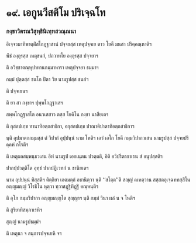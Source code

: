 <h1>๑๙. เอกูนวีสติโม ปริเจฺฉโท</h1>
<h3>กงฺขาวิตรณวิสุทฺธินิเทฺทสวณฺณนา</h3>
<p> อิเจฺจวมาทิพาตฺติํสโกฎฺฐาสานํ  ปจฺจยสฺส เหตุปจฺจเย ตาว โยคี มนสา ปริคฺคณฺหาติฯ</p>


<p>  พีชํ องฺกุรสฺส เหตุชนกํ, ปถวาทโย องฺกุรสฺส ปจฺจยาฯ</p>


<p>   ติ อวิชฺชาตณฺหุปาทานกมฺมาหารา เหตุปจฺจยา ธมฺมาฯ</p>


<p> กมฺมํ ปุตฺตสฺส ชนโก ปิตา วิย นามรูปสฺส ชนกํฯ</p>


<p> ติ ปจฺจเยนฯ</p>


<p> ติ ยา สา กงฺขาฯ  ปุพฺพโกฎฺฐาเสฯ</p>


<p>  สพฺพโกฎฺฐาสโต อนวเสสาว ตสฺส โยคิโน  กงฺขา  นาสียเตฯ</p>


<p> ติ กุสลปเกฺข ทานาทิอตฺถสาธิกา, อกุสลปเกฺข ปาณาติปาตาทิอตฺถสาธิกาฯ</p>


<p>นฺติ อุปฆาตกกมฺมสฺส ตํ วิปากํ อุปฺปนฺนํ นาม โหติฯ เอวํ เอโก โยคี กมฺมวิปากวเสน นามรูปสฺส ปจฺจยปริคฺคหํ กโรติฯ</p>


<p> ติ เหตุผลสมฺพนฺธวเสน อิทํ นามรูปํ  เอกเนฺตน ปวตฺตติ, อิติ  อวิปรีตากาเรน สํ อนุปสฺสติฯ</p>


<p> ปากปฺปวตฺติโต  อุทฺธํ ปากปฎิเวทกํ  น ชานิยเตฯ</p>


<p>  นาม  อุปปนฺนํ ทิสฺสติฯ ติตฺถิยา เอตมตฺถํ  อชานิตฺวา นฺติ ‘‘สโตฺต’’ติ สญฺญํ คเหตฺวาน สสฺสตอุเจฺฉททสฺสิโน อญฺญมญฺญํ วิโรธิโน หุตฺวา ทฺวาสฎฺฐิทิฎฺฐิํ คณฺหนฺติฯ</p>


<p> ติ อุโภ กมฺมวิปากา อญฺญมญฺญโต สุญฺญาฯ นฺติ กมฺมํ วินา ผลํ น จ โหติฯ</p>


<p> ติ  สูริยาทิสมฺภาเรหิฯ</p>


<p> สุญฺญํ  นามรูปธมฺมํฯ</p>


<p> ติ เหตุนา จ สมฺภารปจฺจเยหิ จฯ</p>

</p>

</p>

</p>





